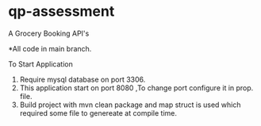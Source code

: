 # qp-assessment
A Grocery Booking API's

*All code in main branch.

To Start Application 
1. Require mysql database on port 3306.
2. This application start on port 8080 ,To change port configure it in prop. file.
3. Build project with mvn clean package and map struct is used which required some file to genereate at compile time.
